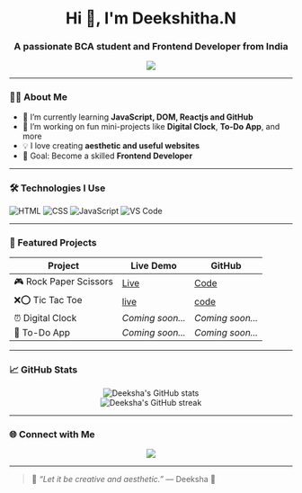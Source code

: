 <h1 align="center">Hi 👋, I'm Deekshitha.N</h1>
<h3 align="center">A passionate BCA student and Frontend Developer from India</h3>

<p align="center">
  <img src="https://readme-typing-svg.herokuapp.com?font=Fira+Code&duration=2000&pause=1000&color=F78DA7&center=true&width=435&lines=Learning+Web+Development+💻;Creating+Fun+Projects+🌈;Building+Frontend+Skills+🚀" />
</p>

---

### 👩‍💻 About Me
- 🌱 I’m currently learning **JavaScript, DOM, Reactjs and GitHub**
- 🔭 I’m working on fun mini-projects like **Digital Clock**, **To-Do App**, and more
- 💡 I love creating **aesthetic and useful websites**
- 🎯 Goal: Become a skilled **Frontend Developer**

---

### 🛠️ Technologies I Use
![HTML](https://img.shields.io/badge/-HTML5-E34F26?logo=html5&logoColor=white&style=flat)
![CSS](https://img.shields.io/badge/-CSS3-1572B6?logo=css3&logoColor=white&style=flat)
![JavaScript](https://img.shields.io/badge/-JavaScript-F7DF1E?logo=javascript&logoColor=black&style=flat)
![VS Code](https://img.shields.io/badge/-VSCode-007ACC?logo=visual-studio-code&logoColor=white&style=flat)

---

### 📌 Featured Projects

| Project | Live Demo | GitHub |
|--------|-----------|--------|
| 🎮 Rock Paper Scissors | [Live](https://deeksha765.github.io/rock-paper-scissor/) | [Code](https://github.com/Deeksha765/rock-paper-scissor) |
| ❌⭕ Tic Tac Toe | [live](https://deeksha765.github.io/Tic-Tac-Toe/) | [code](https://github.com/Deeksha765/Tic-Tac-Toe) |
| ⏰ Digital Clock | *Coming soon...* | *Coming soon...* |
| 📝 To-Do App | *Coming soon...* | *Coming soon...* |

---

### 📈 GitHub Stats

<p align="center">
  <img src="https://github-readme-stats.vercel.app/api?username=Deeksha765&show_icons=true&theme=radical" alt="Deeksha's GitHub stats" />
  <br/>
  <img src="https://github-readme-streak-stats.herokuapp.com/?user=Deeksha765&theme=radical" alt="Deeksha's GitHub streak" />
</p>

---

### 🌐 Connect with Me

<p align="center">
  <a href="https://github.com/Deeksha765" target="_blank">
    <img src="https://img.shields.io/badge/GitHub-Deeksha765-181717?logo=github&style=for-the-badge" />
  </a>
</p>

---

> 💬 *“Let it be creative and aesthetic.”* — Deeksha 🌸
